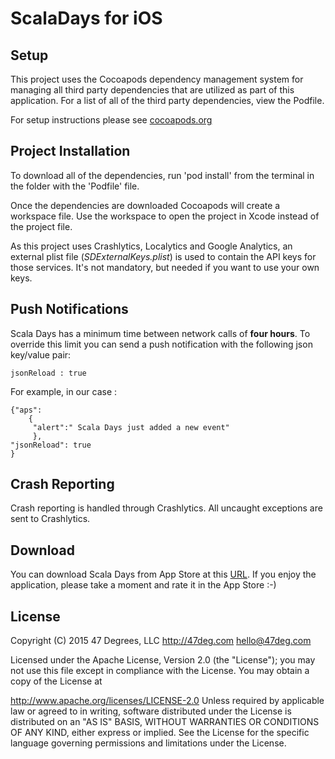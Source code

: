 # ScalaDays for iOS

## Setup

This project uses the Cocoapods dependency management system for managing all third party dependencies that are utilized as part of this application. For a list of all of the third party dependencies, view the Podfile.

For setup instructions please see  [cocoapods.org](http://cocoapods.org/)

## Project Installation

To download all of the dependencies, run 'pod install' from the terminal in the folder with the 'Podfile' file.

Once the dependencies are downloaded Cocoapods will create a workspace file. Use the workspace to open the project in Xcode instead of the project file.

As this project uses Crashlytics, Localytics and Google Analytics, an external plist file (*SDExternalKeys.plist*) is used to contain the API keys for those services. It's not mandatory, but needed if you want to use your own keys. 

## Push Notifications

Scala Days has a minimum time between network calls of **four hours**. To override this limit you can send a push notification with the following json key/value pair: 

	jsonReload : true
	
For example, in our case :	

	{"aps":
		{
		 "alert":" Scala Days just added a new event"
		 },
	"jsonReload": true
	}

## Crash Reporting

Crash reporting is handled through Crashlytics. All uncaught exceptions are sent to Crashlytics.

## Download
You can download Scala Days from App Store at this [URL](https://itunes.apple.com/us/app/scaladays/id883566471?mt=8 ). If you enjoy the application, please take a moment and rate it in the App Store  :-)

## License
Copyright (C) 2015 47 Degrees, LLC http://47deg.com hello@47deg.com

Licensed under the Apache License, Version 2.0 (the "License"); you may not use this file except in compliance with the License. You may obtain a copy of the License at

http://www.apache.org/licenses/LICENSE-2.0 Unless required by applicable law or agreed to in writing, software distributed under the License is distributed on an "AS IS" BASIS, WITHOUT WARRANTIES OR CONDITIONS OF ANY KIND, either express or implied. See the License for the specific language governing permissions and limitations under the License.